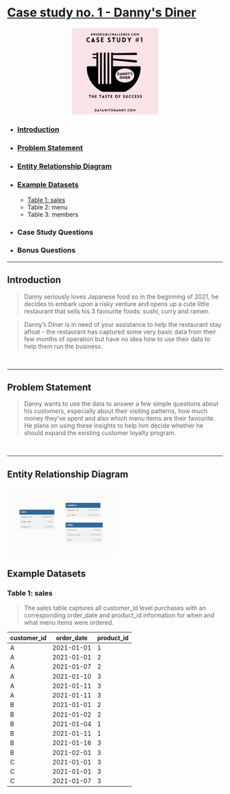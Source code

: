 # [Case study no. 1 - Danny's Diner](https://8weeksqlchallenge.com/case-study-1/)
<p align="center">
<img src="/Images/1.png" width=40% height=40%>

* ### [Introduction](#introduction)
* ### [Problem Statement](#problem-statement-1)
* ### [Entity Relationship Diagram](#entity-relationship-diagram-1)
* ### [Example Datasets](#example-datasets-1)
    * [Table 1: sales](#table-1-sales)
    * Table 2: menu
    * Table 3: members
* ### Case Study Questions
* ### Bonus Questions
---
## Introduction

> Danny seriously loves Japanese food so in the beginning of 2021, he decides to embark upon a risky venture and opens up a cute little restaurant that sells his 3 favourite foods: sushi, curry and ramen.

> Danny’s Diner is in need of your assistance to help the restaurant stay afloat - the restaurant has captured some very basic data from their few months of operation but have no idea how to use their data to help them run the business.
<br />

---
## Problem Statement

> Danny wants to use the data to answer a few simple questions about his customers, especially about their visiting patterns, how much money they’ve spent and also which menu items are their favourite. He plans on using these insights to help him decide whether he should expand the existing customer loyalty program.

<br />

---
## Entity Relationship Diagram
<p align="left">
<img src="/Images/2.png" width=50% height=50%>


## Example Datasets
### Table 1: sales

> The sales table captures all customer_id level purchases with an corresponding order_date and product_id information for when and what menu items were ordered.

| customer_id   |	order_date    | product_id |
| ------------- | ------------- | ---------- |
| A	          | 2021-01-01	  | 1          |
| A	          | 2021-01-01	  | 2          |
| A	          | 2021-01-07	  | 2          |
| A	          | 2021-01-10	  | 3          |
| A	          | 2021-01-11	  | 3          |
| A	          | 2021-01-11	  | 3          |
| B	          | 2021-01-01	  | 2          |
| B	          | 2021-01-02	  | 2          |
| B	          | 2021-01-04	  | 1          |
| B	          | 2021-01-11	  | 1          |
| B	          | 2021-01-16	  | 3          |
| B	          | 2021-02-01	  | 3          |
| C	          | 2021-01-01	  | 3          |
| C	          | 2021-01-01	  | 3          |
| C	          | 2021-01-07	  | 3          |
